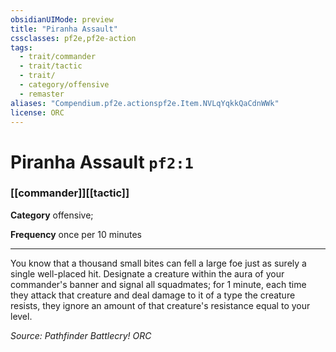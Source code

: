 ```yaml
---
obsidianUIMode: preview
title: "Piranha Assault"
cssclasses: pf2e,pf2e-action
tags:
  - trait/commander
  - trait/tactic
  - trait/
  - category/offensive
  - remaster
aliases: "Compendium.pf2e.actionspf2e.Item.NVLqYqkkQaCdnWWk"
license: ORC
---
```

# Piranha Assault `pf2:1`

### [[commander]][[tactic]]

**Category** offensive; 




**Frequency** once per 10 minutes

* * *

You know that a thousand small bites can fell a large foe just as surely a single well-placed hit. Designate a creature within the aura of your commander's banner and signal all squadmates; for 1 minute, each time they attack that creature and deal damage to it of a type the creature resists, they ignore an amount of that creature's resistance equal to your level.

*Source: Pathfinder Battlecry!*
*ORC*